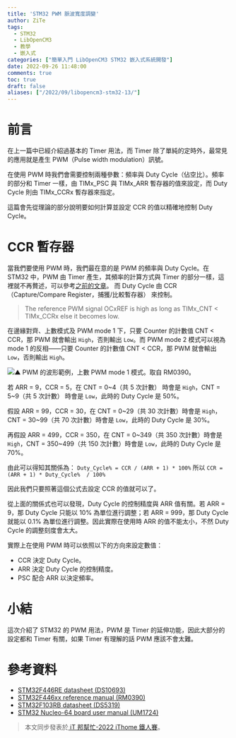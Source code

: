 ```yaml
---
title: 'STM32 PWM 脈波寬度調變'
author: ZiTe
tags:
  - STM32
  - LibOpenCM3
  - 教學
  - 嵌入式
categories: ["簡單入門 LibOpenCM3 STM32 嵌入式系統開發"]
date: 2022-09-26 11:48:00
comments: true
toc: true
draft: false
aliases: ["/2022/09/libopencm3-stm32-13/"]
---
```


# 前言
在上一篇中已經介紹過基本的 Timer 用法，而 Timer 除了單純的定時外，最常見的應用就是產生 PWM（Pulse width modulation）訊號。

在使用 PWM 時我們會需要控制兩種參數：頻率與 Duty Cycle（佔空比）。頻率的部分和 Timer 一樣，由 TIMx_PSC 與 TIMx_ARR 暫存器的值來設定，而 Duty Cycle 則由 TIMx_CCRx 暫存器來指定。

這篇會先從理論的部分說明要如何計算並設定 CCR 的值以精確地控制 Duty Cycle。

<!--more-->

# CCR 暫存器
當我們要使用 PWM 時，我們最在意的是 PWM 的頻率與 Duty Cycle。在 STM32 中，PWM 由 Timer 產生，其頻率的計算方式與 Timer 的部分一樣，這裡就不再贅述，可以參考[之前的文章](/posts/libopencm3-stm32-11/)。
而 Duty Cycle 由 CCR（Capture/Compare Register，捕獲/比較暫存器） 來控制。

> The reference PWM signal OCxREF is high as long as TIMx_CNT < TIMx_CCRx else it becomes low.

在邊緣對齊、上數模式及 PWM mode 1 下，只要 Counter 的計數值 CNT < CCR，那 PWM 就會輸出 `High`，否則輸出 `Low`。而 PWM mode 2 模式可以視為 mode 1 的反相——只要 Counter 的計數值 CNT < CCR，那 PWM 就會輸出 `Low`，否則輸出 `High`。

![▲ PWM 的波形範例，上數 PWM mode 1 模式。取自 RM0390。](https://blogger.googleusercontent.com/img/b/R29vZ2xl/AVvXsEgIKVkj3NgvUUj5ZZvegkFmet7d3aC_Y8CQg8Uo010RhlIKGCVW0qNN_yQuE8rGa9J9dUcdU-7Ij8QHcHJCCGVHgUJ3S596Lktihw0tdbHqE7kbJ6qkloKggNSj4bXMcwElSwNw6gGNzd1qnHjPX-zR6MuMXG0fgOjlB-HD7MjaPJ0wKasLpJTZmy7p/s16000/image_1662216176986_0.png)

若 ARR = 9，CCR = 5，在 CNT = 0\~4（共 5 次計數） 時會是 `High`，CNT = 5\~9（共 5 次計數） 時會是 `Low`，此時的 Duty Cycle 是 50%。

假設 ARR = 99，CCR = 30，在 CNT = 0\~29（共 30 次計數）時會是 `High`，CNT = 30\~99（共 70 次計數）時會是 `Low`，此時的 Duty Cycle 是 30%。

再假設 ARR = 499，CCR = 350，在 CNT = 0\~349（共 350 次計數）時會是 `High`，CNT = 350\~499（共 150 次計數）時會是 `Low`，此時的 Duty Cycle 是 70%。

由此可以得知其關係為：
`Duty_Cycle% = CCR / (ARR + 1) * 100%`
所以
`CCR = (ARR + 1) * Duty_Cycle%  / 100%`

因此我們只要照著這個公式去設定 CCR 的值就可以了。

從上面的關係式也可以發現，Duty Cycle 的控制精度與 ARR 值有關。若 ARR = 9，那 Duty Cycle 只能以 10% 為單位進行調整；若 ARR = 999，那 Duty Cycle 就能以 0.1% 為單位進行調整。因此實際在使用時 ARR 的值不能太小，不然 Duty Cycle 的調整刻度會太大。

實際上在使用 PWM 時可以依照以下的方向來設定數值：
* CCR 決定 Duty Cycle。
* ARR 決定 Duty Cycle 的控制精度。
* PSC 配合 ARR 以決定頻率。

# 小結

這次介紹了 STM32 的 PWM 用法，PWM 是 Timer 的延伸功能，因此大部分的設定都和 Timer 有關，如果 Timer 有理解的話 PWM 應該不會太難。

# 參考資料
* [STM32F446RE datasheet (DS10693)](https://www.st.com/resource/en/datasheet/stm32f446re.pdf)
* [STM32F446xx reference manual (RM0390)](https://www.st.com/resource/en/reference_manual/rm0390-stm32f446xx-advanced-armbased-32bit-mcus-stmicroelectronics.pdf)
* [STM32F103RB datasheet (DS5319)](https://www.st.com/resource/en/datasheet/stm32f103rb.pdf)
* [STM32 Nucleo-64 board user manual (UM1724)](https://www.st.com/resource/en/user_manual/um1724-stm32-nucleo64-boards-mb1136-stmicroelectronics.pdf)

> 本文同步發表於[ iT 邦幫忙-2022 iThome 鐵人賽](https://ithelp.ithome.com.tw/articles/10297647)。
